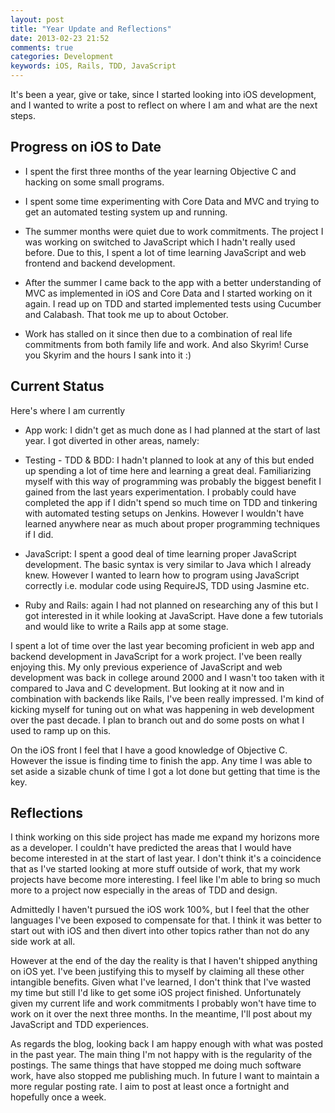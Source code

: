 ```yaml
---
layout: post
title: "Year Update and Reflections"
date: 2013-02-23 21:52
comments: true
categories: Development
keywords: iOS, Rails, TDD, JavaScript
---
```


It's been a year, give or take, since I started looking into iOS development, and I wanted to write a post to reflect on where I am and what are the next steps.

## Progress on iOS to Date

* I spent the first three months of the year learning Objective C and hacking on some small programs. 

* I spent some time experimenting with Core Data and MVC and trying to get an automated testing system up and running.

* The summer months were quiet due to work commitments. The project I was working on switched to JavaScript which I hadn't really used before. Due to this, I spent a lot of time learning JavaScript and web frontend and backend development.

* After the summer I came back to the app with a better understanding of MVC as implemented in iOS and Core Data and I started working on it again. I read up on TDD and started implemented tests using Cucumber and Calabash. That took me up to about October.

* Work has stalled on it since then due to a combination of real life commitments from both family life and work. And also Skyrim! Curse you Skyrim and the hours I sank into it :)

## Current Status

Here's where I am currently

* App work: I didn't get as much done as I had planned at the start of last year. I got diverted in other areas, namely: 

* Testing - TDD & BDD: I hadn't planned to look at any of this but ended up spending a lot of time here and learning a great deal. Familiarizing myself with this way of programming was probably the biggest benefit I gained from the last years experimentation. I probably could have completed the app if I didn't spend so much time on TDD and tinkering with automated testing setups on Jenkins. However I wouldn't have learned anywhere near as much about proper programming techniques if I did.

* JavaScript: I spent a good deal of time learning proper JavaScript development. The basic syntax is very similar to Java which I already knew. However I wanted to learn how to program using JavaScript correctly i.e. modular code using RequireJS, TDD using Jasmine etc.

* Ruby and Rails: again I had not planned on researching any of this but I got interested in it while looking at JavaScript. Have done a few tutorials and would like to write a Rails app at some stage.

I spent a lot of time over the last year becoming proficient in web app and backend development in JavaScript for a work project. I've been really enjoying this. My only previous experience of JavaScript and web development was back in college around 2000 and I wasn't too taken with it compared to Java and C development. But looking at it now and in combination with backends like Rails, I've been really impressed. I'm kind of kicking myself for tuning out on what was happening in web development over the past decade. I plan to branch out and do some posts on what I used to ramp up on this.

On the iOS front I feel that I have a good knowledge of Objective C. However the issue is finding time to finish the app. Any time I was able to set aside a sizable chunk of time I got a lot done but getting that time is the key.

## Reflections

I think working on this side project has made me expand my horizons more as a developer. I couldn't have predicted the areas that I would have become interested in at the start of last year. I don't think it's a coincidence that as I've started looking at more stuff outside of work, that my work projects have become more interesting. I feel like I'm able to bring so much more to a project now especially in the areas of TDD and design.

Admittedly I haven't pursued the iOS work 100%, but I feel that the other languages I've been exposed to compensate for that. I think it was better to start out with iOS and then divert into other topics rather than not do any side work at all.

However at the end of the day the reality is that I haven't shipped anything on iOS yet. I've been justifying this to myself by claiming all these other intangible benefits. Given what I've learned, I don't think that I've wasted my time but still I'd like to get some iOS project finished. Unfortunately given my current life and work commitments I probably won't have time to work on it over the next three months. In the meantime, I'll post about my JavaScript and TDD experiences.

As regards the blog, looking back I am happy enough with what was posted in the past year. The main thing I'm not happy with is the regularity of the postings. The same things that have stopped me doing much software work, have also stopped me publishing much. In future I want to maintain a more regular posting rate. I aim to post at least once a fortnight and hopefully once a week.